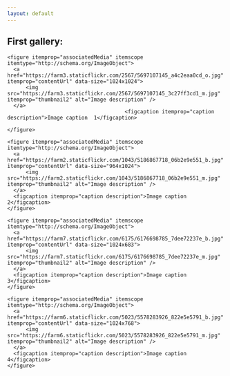 ```yaml
---
layout: default
---
```

<h2>First gallery:</h2>

  <div class="my-gallery" itemscope itemtype="http://schema.org/ImageGallery">

    <figure itemprop="associatedMedia" itemscope itemtype="http://schema.org/ImageObject">
      <a href="https://farm3.staticflickr.com/2567/5697107145_a4c2eaa0cd_o.jpg" itemprop="contentUrl" data-size="1024x1024">
          <img src="https://farm3.staticflickr.com/2567/5697107145_3c27ff3cd1_m.jpg" itemprop="thumbnail2" alt="Image description" />
      </a>
                                          <figcaption itemprop="caption description">Image caption  1</figcaption>

    </figure>

    <figure itemprop="associatedMedia" itemscope itemtype="http://schema.org/ImageObject">
      <a href="https://farm2.staticflickr.com/1043/5186867718_06b2e9e551_b.jpg" itemprop="contentUrl" data-size="964x1024">
          <img src="https://farm2.staticflickr.com/1043/5186867718_06b2e9e551_m.jpg" itemprop="thumbnail2" alt="Image description" />
      </a>
      <figcaption itemprop="caption description">Image caption 2</figcaption>
    </figure>

    <figure itemprop="associatedMedia" itemscope itemtype="http://schema.org/ImageObject">
      <a href="https://farm7.staticflickr.com/6175/6176698785_7dee72237e_b.jpg" itemprop="contentUrl" data-size="1024x683">
          <img src="https://farm7.staticflickr.com/6175/6176698785_7dee72237e_m.jpg" itemprop="thumbnail2" alt="Image description" />
      </a>
      <figcaption itemprop="caption description">Image caption 3</figcaption>
    </figure>

    <figure itemprop="associatedMedia" itemscope itemtype="http://schema.org/ImageObject">
      <a href="https://farm6.staticflickr.com/5023/5578283926_822e5e5791_b.jpg" itemprop="contentUrl" data-size="1024x768">
          <img src="https://farm6.staticflickr.com/5023/5578283926_822e5e5791_m.jpg" itemprop="thumbnail2" alt="Image description" />
      </a>
      <figcaption itemprop="caption description">Image caption 4</figcaption>
    </figure>


  </div>
